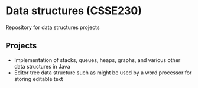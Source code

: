# Data structures (CSSE230)
Repository for data structures projects

## Projects
- Implementation of stacks, queues, heaps, graphs, and various other data structures in Java
- Editor tree data structure such as might be used by a word processor for storing editable text
